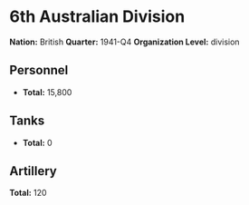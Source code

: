 # 6th Australian Division

**Nation:** British
**Quarter:** 1941-Q4
**Organization Level:** division

## Personnel

- **Total:** 15,800

## Tanks

- **Total:** 0

## Artillery

**Total:** 120

